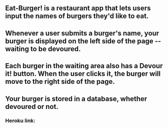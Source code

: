 ## Eat-Burger! is a restaurant app that lets users input the names of burgers they'd like to eat.

## Whenever a user submits a burger's name, your burger is displayed on the left side of the page -- waiting to be devoured.

## Each burger in the waiting area also has a Devour it! button. When the user clicks it, the burger will move to the right side of the page.

## Your burger is stored in a database, whether devoured or not.

### Heroku link: 